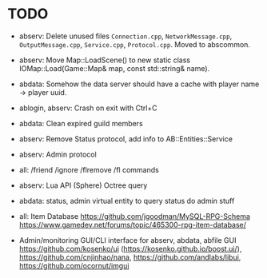 # TODO

* abserv: Delete unused files `Connection.cpp`, `NetworkMessage.cpp`, `OutputMessage.cpp`, `Service.cpp`, `Protocol.cpp`. Moved to abscommon.
* abserv: Move Map::LoadScene() to new static class IOMap::Load(Game::Map& map, const std::string& name).
* abdata: Somehow the data server should have a cache with player name -> player uuid.
* ablogin, abserv: Crash on exit with Ctrl+C

* abdata: Clean expired guild members

* abserv: Remove Status protocol, add info to AB::Entities::Service
* abserv: Admin protocol

* all: /friend /ignore /flremove /fl commands
* abserv: Lua API (Sphere) Octree query
* abdata: status, admin virtual entity to query status do admin stuff
* all: Item Database
  https://github.com/jgoodman/MySQL-RPG-Schema   
  https://www.gamedev.net/forums/topic/465300-rpg-item-database/
* Admin/monitoring GUI/CLI interface for abserv, abdata, abfile
  GUI https://github.com/kosenko/ui (https://kosenko.github.io/boost.ui/), 
    https://github.com/cnjinhao/nana, 
    https://github.com/andlabs/libui,
    https://github.com/ocornut/imgui
